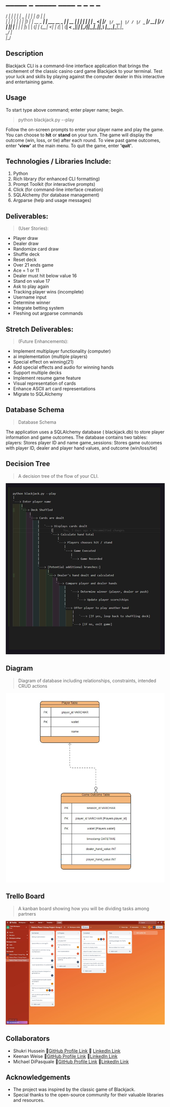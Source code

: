 #    _____ _      _____   ____  _            _    _            _    
  / ____| |    |_   _| |  _ \| |          | |  (_)          | |   
 | |    | |      | |   | |_) | | __ _  ___| | ___  __ _  ___| | __
 | |    | |      | |   |  _ <| |/ _` |/ __| |/ / |/ _` |/ __| |/ /
 | |____| |____ _| |_  | |_) | | (_| | (__|   <| | (_| | (__|   < 
  \_____|______|_____| |____/|_|\__,_|\___|_|\_\ |\__,_|\___|_|\_\
                                              _/ |                
                                             |__/           

## Description
Blackjack CLI is a command-line interface application that brings the excitement of the classic casino card game Blackjack to your terminal. Test your luck and skills by playing against the computer dealer in this interactive and entertaining game.

## Usage
To start type above command; enter player name; begin.
>python blackjack.py --play

Follow the on-screen prompts to enter your player name and play the game. You can choose to **hit** or **stand** on your turn. The game will display the outcome (win, loss, or tie) after each round.
To view past game outcomes, enter **'view'** at the main menu. To quit the game, enter **'quit'**.


## Technologies / Libraries Include:
1. Python
2. Rich library (for enhanced CLI formatting)
3. Prompt Toolkit (for interactive prompts)
4. Click (for command-line interface creation)
5. SQLAlchemy (for database management)
6. Argparse (help and usage messages)


## Deliverables: 
> (User Stories):
* Player draw
* Dealer draw
* Randomize card draw
* Shuffle deck
* Reset deck
* Over 21 ends game
* Ace = 1 or 11
* Dealer must hit below value 16
* Stand on value 17
* Ask to play again
* Tracking player wins (incomplete)
* Username input
* Determine winner
* Integrate betting system
* Fleshing out argparse commands

## Stretch Deliverables: 
> (Future Enhancements):
* Implement multiplayer functionality (computer)
* ai implementation (multiple players)
* Special effect on winning(21)
* Add special effects and audio for winning hands
* Support multiple decks
* Implement resume game feature
* Visual representation of cards
* Enhance ASCII art card representations
* Migrate to SQLAlchemy

## Database Schema
>Database Schema

The application uses a SQLAlchemy database ( blackjack.db) to store player information and game outcomes. The database contains two tables:
players: Stores player ID and name
game_sessions: Stores game outcomes with player ID, dealer and player hand values, and outcome (win/loss/tie)

## Decision Tree
>A decision tree of the flow of your CLI.  

<img src="planning/decisiontree2.JPG" alt="decision-tree">

## Diagram
> Diagram of database including relationships, constraints, intended CRUD actions

<img src="planning/diagram5.JPG" alt="diagram">

## Trello Board
>A kanban board showing how you will be dividing tasks among partners

<img src="planning/trello2.JPG" alt="trello"/>

## Collaborators

* Shukri Hussein 🔗[GitHub Profile Link](https://github.com/scmh001) 🔗 [LinkedIn Link](https://www.linkedin.com/in/shukrihussein/)
* Keenan Weise 🔗[GitHub Profile Link](https://github.com/kcweise) 🔗[LinkedIn Link](https://www.linkedin.com/in/keenan-weise/)
* Michael DiPasquale 🔗[GitHub Profile Link](https://github.com/mdipasqu13) 🔗[LinkedIn Link](https://www.linkedin.com/in/michael-dipasquale313/)

## Acknowledgements
* The project was inspired by the classic game of Blackjack.
* Special thanks to the open-source community for their valuable libraries and resources.